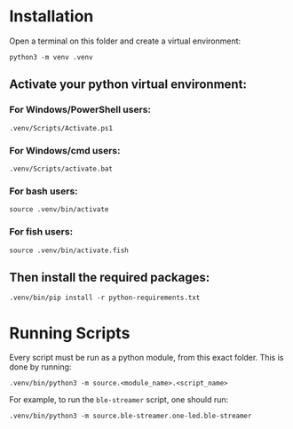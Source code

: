 # Installation

Open a terminal on this folder and create a virtual environment:

```console
python3 -m venv .venv
```

## Activate your python virtual environment:

### For Windows/PowerShell users:

```console
.venv/Scripts/Activate.ps1
```

### For Windows/cmd users:

```console
.venv/Scripts/activate.bat
```

### For bash users:

```console
source .venv/bin/activate
```

### For fish users:

```console
source .venv/bin/activate.fish
```

## Then install the required packages:

```console
.venv/bin/pip install -r python-requirements.txt
```

# Running Scripts

Every script must be run as a python module, from this exact folder. This is done by running:

```console
.venv/bin/python3 -m source.<module_name>.<script_name>
```

For example, to run the `ble-streamer` script, one should run:

```console
.venv/bin/python3 -m source.ble-streamer.one-led.ble-streamer
```